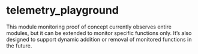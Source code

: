 # telemetry_playground
 This module monitoring proof of concept currently observes entire modules, but it can be extended to monitor specific functions only. It’s also designed to support dynamic addition or removal of monitored functions in the future.
 
